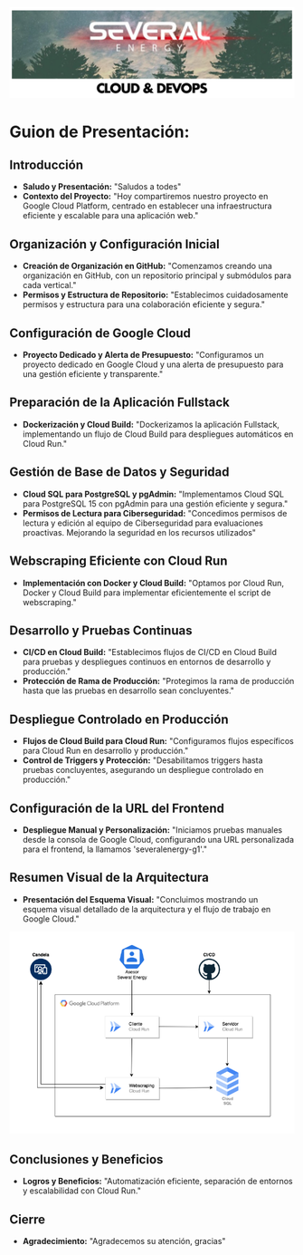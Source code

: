 ![Alt text](img/CABECERA1.png)

# Guion de Presentación:

## Introducción

- **Saludo y Presentación:** "Saludos a todes"
- **Contexto del Proyecto:** "Hoy compartiremos nuestro proyecto en Google Cloud Platform, centrado en establecer una infraestructura eficiente y escalable para una aplicación web."

## Organización y Configuración Inicial

- **Creación de Organización en GitHub:** "Comenzamos creando una organización en GitHub, con un repositorio principal y submódulos para cada vertical."
- **Permisos y Estructura de Repositorio:** "Establecimos cuidadosamente permisos y estructura para una colaboración eficiente y segura."

## Configuración de Google Cloud

- **Proyecto Dedicado y Alerta de Presupuesto:** "Configuramos un proyecto dedicado en Google Cloud y una alerta de presupuesto para una gestión eficiente y transparente."

## Preparación de la Aplicación Fullstack

- **Dockerización y Cloud Build:** "Dockerizamos la aplicación Fullstack, implementando un flujo de Cloud Build para despliegues automáticos en Cloud Run."

## Gestión de Base de Datos y Seguridad

- **Cloud SQL para PostgreSQL y pgAdmin:** "Implementamos Cloud SQL para PostgreSQL 15 con pgAdmin para una gestión eficiente y segura."
- **Permisos de Lectura para Ciberseguridad:** "Concedimos permisos de lectura y edición al equipo de Ciberseguridad para evaluaciones proactivas. Mejorando la seguridad en los recursos utilizados"

## Webscraping Eficiente con Cloud Run

- **Implementación con Docker y Cloud Build:** "Optamos por Cloud Run, Docker y Cloud Build para implementar eficientemente el script de webscraping."

## Desarrollo y Pruebas Continuas

- **CI/CD en Cloud Build:** "Establecimos flujos de CI/CD en Cloud Build para pruebas y despliegues continuos en entornos de desarrollo y producción."
- **Protección de Rama de Producción:** "Protegimos la rama de producción hasta que las pruebas en desarrollo sean concluyentes."

## Despliegue Controlado en Producción

- **Flujos de Cloud Build para Cloud Run:** "Configuramos flujos específicos para Cloud Run en desarrollo y producción."
- **Control de Triggers y Protección:** "Desabilitamos triggers hasta pruebas concluyentes, asegurando un despliegue controlado en producción."

## Configuración de la URL del Frontend

- **Despliegue Manual y Personalización:** "Iniciamos pruebas manuales desde la consola de Google Cloud, configurando una URL personalizada para el frontend, la llamamos 'severalenergy-g1'."

## Resumen Visual de la Arquitectura

- **Presentación del Esquema Visual:** "Concluimos mostrando un esquema visual detallado de la arquitectura y el flujo de trabajo en Google Cloud."

![Alt text](img/Diagrama_Arquitectura_G1.png)

## Conclusiones y Beneficios

- **Logros y Beneficios:** "Automatización eficiente, separación de entornos y escalabilidad con Cloud Run."

## Cierre

- **Agradecimiento:** "Agradecemos su atención, gracias"
